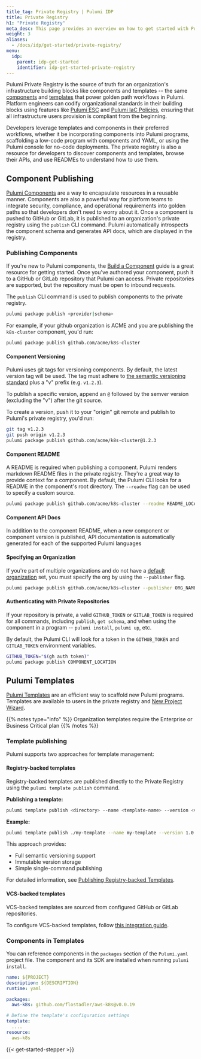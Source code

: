 ```yaml
---
title_tag: Private Registry | Pulumi IDP
title: Private Registry
h1: "Private Registry"
meta_desc: This page provides an overview on how to get started with Pulumi IDP Private Registry.
weight: 3
aliases:
  - /docs/idp/get-started/private-registry/
menu:
  idp:
    parent: idp-get-started
    identifier: idp-get-started-private-registry
---
```


Pulumi Private Registry is the source of truth for an organization's infrastructure building blocks like components and templates -- the same [components](/docs/iac/concepts/resources/components/) and [templates](/docs/platform/developer-platforms/templates/) that power golden path workflows in Pulumi. Platform engineers can codify organizational standards in their building blocks using features like [Pulumi ESC](/docs/esc/) and [Pulumi IaC Policies](/docs/insights/get-started/add-policies/), ensuring that all infrastructure users provision is compliant from the beginning.

Developers leverage templates and components in their preferred workflows, whether it be incorporating components into Pulumi programs, scaffolding a low-code program with components and YAML, or using the Pulumi console for no-code deployments. The private registry is also a resource for developers to discover components and templates, browse their APIs, and use READMEs to understand how to use them.

## Component Publishing

[Pulumi Components](/docs/iac/concepts/resources/components/) are a way to encapsulate resources in a reusable manner. Components are also a powerful way for platform teams to integrate security, compliance, and operational requirements into golden paths so that developers don't need to worry about it. Once a component is pushed to GitHub or GitLab, it is published to an organization's private registry using the `publish` CLI command. Pulumi automatically introspects the component schema and generates API docs, which are displayed in the registry.

### Publishing Components

If you're new to Pulumi components, the [Build a Component](/docs/iac/using-pulumi/extending-pulumi/build-a-component/) guide is a great resource for getting started. Once you've authored your component, push it to a GitHub or GitLab repository that Pulumi can access. Private repositories are supported, but the repository must be open to inbound requests.

The `publish` CLI command is used to publish components to the private registry.

```bash
pulumi package publish <provider|schema>
```

For example, if your github organization is ACME and you are publishing the `k8s-cluster` component, you'd run:

```bash
pulumi package publish github.com/acme/k8s-cluster
```

#### Component Versioning

Pulumi uses git tags for versioning components. By default, the latest version tag will be used. The tag must adhere to [the semantic versioning standard](https://semver.org/) plus a "v" prefix (e.g. `v1.2.3`).

To publish a specific version, append an `@` followed by the semver version (excluding the "v") after the git source.

To create a version, push it to your "origin" git remote and publish to Pulumi's private registry, you'd run:

```bash
git tag v1.2.3
git push origin v1.2.3
pulumi package publish github.com/acme/k8s-cluster@1.2.3
```

#### Component README

A README is required when publishing a component. Pulumi renders markdown README files in the private registry. They're a great way to provide context for a component. By default, the Pulumi CLI looks for a README in the component's root directory. The `--readme` flag can be used to specify a custom source.

```bash
pulumi package publish github.com/acme/k8s-cluster --readme README_LOCATION
```

#### Component API Docs

In addition to the component README, when a new component or component version is published, API documentation is automatically generated for each of the supported Pulumi languages

#### Specifying an Organization

If you're part of multiple organizations and do not have a [default organization](/docs/iac/cli/commands/pulumi_org_set-default/) set, you must specify the org by using the `--publisher` flag.

```bash
pulumi package publish github.com/acme/k8s-cluster --publisher ORG_NAME
```

#### Authenticating with Private Repositories

 If your repository is private, a valid `GITHUB_TOKEN` or `GITLAB_TOKEN` is required for all commands, including `publish`, `get schema`, and when using the component in a program -- `pulumi install`, `pulumi up`, etc.

 By default, the Pulumi CLI will look for a token in the `GITHUB_TOKEN` and `GITLAB_TOKEN` environment variables.

```bash
GITHUB_TOKEN="$(gh auth token)"
pulumi package publish COMPONENT_LOCATION
```

## Pulumi Templates

[Pulumi Templates](/docs/platform/developer-platforms/templates/) are an efficient way to scaffold new Pulumi programs. Templates are available to users in the private registry and [New Project Wizard](/docs/platform/developer-platforms/new-project-wizard/).

{{% notes type="info" %}}
Organization templates require the Enterprise or Business Critical plan
{{% /notes %}}

### Template publishing

Pulumi supports two approaches for template management:

#### Registry-backed templates

Registry-backed templates are published directly to the Private Registry using the `pulumi template publish` command.

**Publishing a template:**

```bash
pulumi template publish <directory> --name <template-name> --version <version>
```

**Example:**

```bash
pulumi template publish ./my-template --name my-template --version 1.0.0
```

This approach provides:

- Full semantic versioning support
- Immutable version storage
- Simple single-command publishing

For detailed information, see [Publishing Registry-backed Templates](/docs/platform/developer-platforms/templates/#publishing-registry-backed-templates).

#### VCS-backed templates

VCS-backed templates are sourced from configured GitHub or GitLab repositories.

To configure VCS-backed templates, follow [this integration guide](/docs/platform/developer-platforms/templates/#configuring-vcs-backed-templates).

### Components in Templates

You can reference components in the `packages` section of the `Pulumi.yaml` project file. The component and its SDK are installed when running `pulumi install`.

```yaml
name: ${PROJECT}
description: ${DESCRIPTION}
runtime: yaml

packages:
  aws-k8s: github.com/flostadler/aws-k8s@v0.0.19

# Define the template's configuration settings
template:
  ....
resource:
  aws-k8s
```

{{< get-started-stepper >}}
